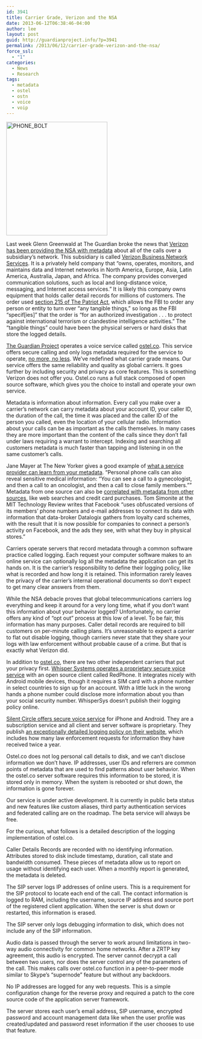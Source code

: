 ```yaml
---
id: 3941
title: Carrier Grade, Verizon and the NSA
date: 2013-06-12T06:38:46-04:00
author: lee
layout: post
guid: http://guardianproject.info/?p=3941
permalink: /2013/06/12/carrier-grade-verizon-and-the-nsa/
force_ssl:
  - "1"
categories:
  - News
  - Research
tags:
  - metadata
  - ostel
  - ostn
  - voice
  - voip
---
```

[<img class="size-medium wp-image-4188 alignleft" alt="PHONE_BOLT" src="https://guardianproject.info/wp-content/uploads/2013/06/PHONE_BOLT-268x300.png" width="268" height="300" srcset="https://guardianproject.info/wp-content/uploads/2013/06/PHONE_BOLT-268x300.png 268w, https://guardianproject.info/wp-content/uploads/2013/06/PHONE_BOLT.png 514w" sizes="(max-width: 268px) 100vw, 268px" />](https://guardianproject.info/wp-content/uploads/2013/06/PHONE_BOLT.png)

Last week Glenn Greenwald at The Guardian broke the news that [Verizon has been providing the NSA with metadata](http://www.guardian.co.uk/world/2013/jun/06/nsa-phone-records-verizon-court-order) about all of the calls over a subsidiary&#8217;s network. This subsidiary is called [Verizon Business Network Services](http://investing.businessweek.com/research/stocks/private/snapshot.asp?privcapId=4259068). It is a privately held company that “owns, operates, monitors, and maintains data and Internet networks in North America, Europe, Asia, Latin America, Australia, Japan, and Africa. The company provides converged communication solutions, such as local and long-distance voice, messaging, and Internet access services.” It is likely this company owns equipment that holds caller detail records for millions of customers. The order used [section 215 of The Patriot Act](http://www.aclu.org/free-speech-national-security-technology-and-liberty/reform-patriot-act-section-215), which allows the FBI to order any person or entity to turn over &#8220;any tangible things,&#8221; so long as the FBI &#8220;specif[ies]&#8221; that the order is &#8220;for an authorized investigation . . . to protect against international terrorism or clandestine intelligence activities.&#8221; The “tangible things” could have been the physical servers or hard disks that store the logged details.

[The Guardian Project](https://guardianproject.info/) operates a voice service called [ostel.co](https://ostel.co/). This service offers secure calling and only logs metadata required for the service to operate, [no more, no less](https://ostel.co/privacy). We&#8217;ve redefined what carrier grade means. Our service offers the same reliability and quality as global carriers. It goes further by including security and privacy as core features. This is something Verizon does not offer you. Ostel.co runs a full stack composed of open source software, which gives you the choice to install and operate your own service.

Metadata is information about information. Every call you make over a carrier&#8217;s network can carry metadata about your account ID, your caller ID, the duration of the call, the time it was placed and the caller ID of the person you called, even the location of your cellular radio. Information about your calls can be as important as the calls themselves. In many cases they are more important than the content of the calls since they don&#8217;t fall under laws requiring a warrant to intercept. Indexing and searching all customers metadata is much faster than tapping and listening in on the same customer&#8217;s calls.

Jane Mayer at The New Yorker gives a good example of [what a service provider can learn from your metadata](http://www.newyorker.com/online/blogs/newsdesk/2013/06/verizon-nsa-metadata-surveillance-problem.html?mbid=gnep). “Personal phone calls can also reveal sensitive medical information: “You can see a call to a gynecologist, and then a call to an oncologist, and then a call to close family members.”” Metadata from one source can also be [correlated with metadata from other sources](http://www.technologyreview.com/view/515811/correlation-is-main-concern-over-data-verizon-gives-nsa/), like web searches and credit card purchases. Tom Simonite at the MIT Technology Review writes that Facebook “uses obfuscated versions of its members’ phone numbers and e-mail addresses to connect its data with information that data-broker Datalogix gathers from loyalty card schemes, with the result that it is now possible for companies to connect a person’s activity on Facebook, and the ads they see, with what they buy in physical stores.”

Carriers operate servers that record metadata through a common software practice called logging. Each request your computer software makes to an online service can optionally log all the metadata the application can get its hands on. It is the carrier&#8217;s responsibility to define their logging policy, like what is recorded and how long it is retained. This information rarely leaves the privacy of the carrier&#8217;s internal operational documents so don&#8217;t expect to get many clear answers from them.

While the NSA debacle proves that global telecommunications carriers log everything and keep it around for a very long time, what if you don&#8217;t want this information about your behavior logged? Unfortunately, no carrier offers any kind of “opt out” process at this low of a level. To be fair, this information has many purposes. Caller detail records are required to bill customers on per-minute calling plans. It&#8217;s unreasonable to expect a carrier to flat out disable logging, though carriers never state that they share your logs with law enforcement without probable cause of a crime. But that is exactly what Verizon did.

In addition to [ostel.co](https://ostel.co), there are two other independent carriers that put your privacy first. [Whisper Systems operates a proprietary secure voice service](https://www.whispersystems.org/) with an open source client called RedPhone. It integrates nicely with Android mobile devices, though it requires a SIM card with a phone number in select countries to sign up for an account. With a little luck in the wrong hands a phone number could disclose more information about you than your social security number. WhisperSys doesn&#8217;t publish their logging policy online.

[Silent Circle offers secure voice service](https://silentcircle.com/) for iPhone and Android. They are a subscription service and all client and server software is proprietary. They publish [an exceptionally detailed logging policy on their website](https://silentcircle.com/web/privacy/), which includes how many law enforcement requests for information they have received twice a year.

Ostel.co does not log personal call details to disk, and we can&#8217;t disclose information we don&#8217;t have. IP addresses, user IDs and referrers are common points of metadata that are used to find patterns about user behavior. When the ostel.co server software requires this information to be stored, it is stored only in memory. When the system is rebooted or shut down, the information is gone forever.

Our service is under active development. It is currently in public beta status and new features like custom aliases, third party authentication services and federated calling are on the roadmap. The beta service will always be free.

For the curious, what follows is a detailed description of the logging implementation of ostel.co.

Caller Details Records are recorded with no identifying information. Attributes stored to disk include timestamp, duration, call state and bandwidth consumed. These pieces of metadata allow us to report on usage without identifying each user. When a monthly report is generated, the metadata is deleted.

The SIP server logs IP addresses of online users. This is a requirement for the SIP protocol to locate each end of the call. The contact information is logged to RAM, including the username, source IP address and source port of the registered client application. When the server is shut down or restarted, this information is erased.

The SIP server only logs debugging information to disk, which does not include any of the SIP information.

Audio data is passed through the server to work around limitations in two-way audio connectivity for common home networks. After a ZRTP key agreement, this audio is encrypted. The server cannot decrypt a call between two users, nor does the server control any of the parameters of the call. This makes calls over ostel.co function in a peer-to-peer mode similar to Skype&#8217;s “supernode” feature but without any backdoors.

No IP addresses are logged for any web requests. This is a simple configuration change for the reverse proxy and required a patch to the core source code of the application server framework.

The server stores each user&#8217;s email address, SIP username, encrypted password and account management data like when the user profile was created/updated and password reset information if the user chooses to use that feature.